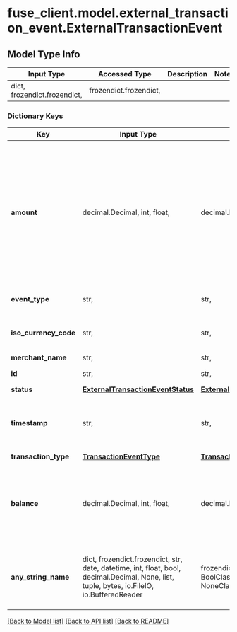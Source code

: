 # fuse_client.model.external_transaction_event.ExternalTransactionEvent

## Model Type Info
Input Type | Accessed Type | Description | Notes
------------ | ------------- | ------------- | -------------
dict, frozendict.frozendict,  | frozendict.frozendict,  |  | 

### Dictionary Keys
Key | Input Type | Accessed Type | Description | Notes
------------ | ------------- | ------------- | ------------- | -------------
**amount** | decimal.Decimal, int, float,  | decimal.Decimal,  | Amount in cents associated with the transaction. Use positive values to represent money going out and negative to represent money going in. | 
**event_type** | str,  | str,  |  | must be one of ["external_transaction", ] 
**iso_currency_code** | str,  | str,  | The ISO-4217 currency code. | 
**merchant_name** | str,  | str,  |  | 
**id** | str,  | str,  | ID of the transaction | 
**status** | [**ExternalTransactionEventStatus**](ExternalTransactionEventStatus.md) | [**ExternalTransactionEventStatus**](ExternalTransactionEventStatus.md) |  | 
**timestamp** | str,  | str,  | Datetime of the transaction In ISO-8601 format | 
**transaction_type** | [**TransactionEventType**](TransactionEventType.md) | [**TransactionEventType**](TransactionEventType.md) |  | [optional] 
**balance** | decimal.Decimal, int, float,  | decimal.Decimal,  | The running balance of the account after the transaction has occurred, in cents | [optional] 
**any_string_name** | dict, frozendict.frozendict, str, date, datetime, int, float, bool, decimal.Decimal, None, list, tuple, bytes, io.FileIO, io.BufferedReader | frozendict.frozendict, str, BoolClass, decimal.Decimal, NoneClass, tuple, bytes, FileIO | any string name can be used but the value must be the correct type | [optional]

[[Back to Model list]](../../README.md#documentation-for-models) [[Back to API list]](../../README.md#documentation-for-api-endpoints) [[Back to README]](../../README.md)


